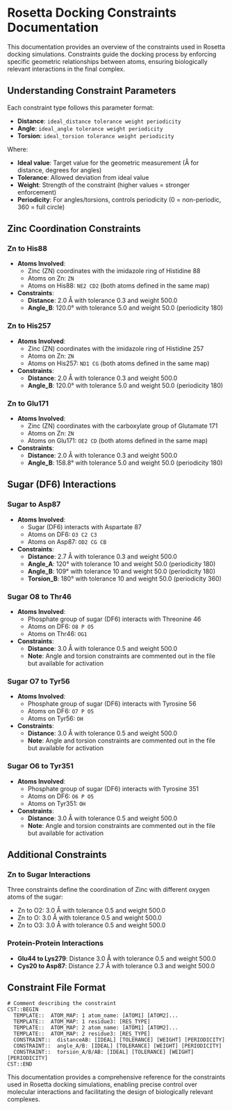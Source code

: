 # Rosetta Docking Constraints Documentation

This documentation provides an overview of the constraints used in Rosetta docking simulations. Constraints guide the docking process by enforcing specific geometric relationships between atoms, ensuring biologically relevant interactions in the final complex.

## Understanding Constraint Parameters

Each constraint type follows this parameter format:
- **Distance**: `ideal_distance tolerance weight periodicity`
- **Angle**: `ideal_angle tolerance weight periodicity`
- **Torsion**: `ideal_torsion tolerance weight periodicity`

Where:
- **Ideal value**: Target value for the geometric measurement (Å for distance, degrees for angles)
- **Tolerance**: Allowed deviation from ideal value
- **Weight**: Strength of the constraint (higher values = stronger enforcement)
- **Periodicity**: For angles/torsions, controls periodicity (0 = non-periodic, 360 = full circle)

## Zinc Coordination Constraints

### Zn to His88
- **Atoms Involved**:
  - Zinc (ZN) coordinates with the imidazole ring of Histidine 88
  - Atoms on Zn: `ZN`
  - Atoms on His88: `NE2 CD2` (both atoms defined in the same map)
- **Constraints**:
  - **Distance**: 2.0 Å with tolerance 0.3 and weight 500.0
  - **Angle_B**: 120.0° with tolerance 5.0 and weight 50.0 (periodicity 180)

### Zn to His257
- **Atoms Involved**:
  - Zinc (ZN) coordinates with the imidazole ring of Histidine 257
  - Atoms on Zn: `ZN`
  - Atoms on His257: `ND1 CG` (both atoms defined in the same map)
- **Constraints**:
  - **Distance**: 2.0 Å with tolerance 0.3 and weight 500.0
  - **Angle_B**: 120.0° with tolerance 5.0 and weight 50.0 (periodicity 180)

### Zn to Glu171
- **Atoms Involved**:
  - Zinc (ZN) coordinates with the carboxylate group of Glutamate 171
  - Atoms on Zn: `ZN`
  - Atoms on Glu171: `OE2 CD` (both atoms defined in the same map)
- **Constraints**:
  - **Distance**: 2.0 Å with tolerance 0.3 and weight 500.0
  - **Angle_B**: 158.8° with tolerance 5.0 and weight 50.0 (periodicity 180)

## Sugar (DF6) Interactions

### Sugar to Asp87
- **Atoms Involved**:
  - Sugar (DF6) interacts with Aspartate 87
  - Atoms on DF6: `O3 C2 C3`
  - Atoms on Asp87: `OD2 CG CB`
- **Constraints**:
  - **Distance**: 2.7 Å with tolerance 0.3 and weight 500.0
  - **Angle_A**: 120° with tolerance 10 and weight 50.0 (periodicity 180)
  - **Angle_B**: 109° with tolerance 10 and weight 50.0 (periodicity 180)
  - **Torsion_B**: 180° with tolerance 10 and weight 50.0 (periodicity 360)

### Sugar O8 to Thr46
- **Atoms Involved**:
  - Phosphate group of sugar (DF6) interacts with Threonine 46
  - Atoms on DF6: `O8 P O5`
  - Atoms on Thr46: `OG1`
- **Constraints**:
  - **Distance**: 3.0 Å with tolerance 0.5 and weight 500.0
  - **Note**: Angle and torsion constraints are commented out in the file but available for activation

### Sugar O7 to Tyr56
- **Atoms Involved**:
  - Phosphate group of sugar (DF6) interacts with Tyrosine 56
  - Atoms on DF6: `O7 P O5`
  - Atoms on Tyr56: `OH`
- **Constraints**:
  - **Distance**: 3.0 Å with tolerance 0.5 and weight 500.0
  - **Note**: Angle and torsion constraints are commented out in the file but available for activation

### Sugar O6 to Tyr351
- **Atoms Involved**:
  - Phosphate group of sugar (DF6) interacts with Tyrosine 351
  - Atoms on DF6: `O6 P O5`
  - Atoms on Tyr351: `OH`
- **Constraints**:
  - **Distance**: 3.0 Å with tolerance 0.5 and weight 500.0
  - **Note**: Angle and torsion constraints are commented out in the file but available for activation

## Additional Constraints

### Zn to Sugar Interactions
Three constraints define the coordination of Zinc with different oxygen atoms of the sugar:
- Zn to O2: 3.0 Å with tolerance 0.5 and weight 500.0
- Zn to O: 3.0 Å with tolerance 0.5 and weight 500.0
- Zn to O3: 3.0 Å with tolerance 0.5 and weight 500.0

### Protein-Protein Interactions
- **Glu44 to Lys279**: Distance 3.0 Å with tolerance 0.5 and weight 500.0
- **Cys20 to Asp87**: Distance 2.7 Å with tolerance 0.3 and weight 500.0

## Constraint File Format

```
# Comment describing the constraint
CST::BEGIN
  TEMPLATE::  ATOM_MAP: 1 atom_name: [ATOM1] [ATOM2]...
  TEMPLATE::  ATOM_MAP: 1 residue3: [RES_TYPE]
  TEMPLATE::  ATOM_MAP: 2 atom_name: [ATOM1] [ATOM2]...
  TEMPLATE::  ATOM_MAP: 2 residue3: [RES_TYPE]
  CONSTRAINT::  distanceAB: [IDEAL] [TOLERANCE] [WEIGHT] [PERIODICITY]
  CONSTRAINT::  angle_A/B: [IDEAL] [TOLERANCE] [WEIGHT] [PERIODICITY]
  CONSTRAINT::  torsion_A/B/AB: [IDEAL] [TOLERANCE] [WEIGHT] [PERIODICITY]
CST::END
```

This documentation provides a comprehensive reference for the constraints used in Rosetta docking simulations, enabling precise control over molecular interactions and facilitating the design of biologically relevant complexes.